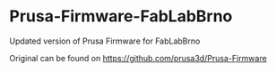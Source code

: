 # Prusa-Firmware-FabLabBrno
Updated version of Prusa Firmware for FabLabBrno

Original can be found on https://github.com/prusa3d/Prusa-Firmware

